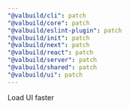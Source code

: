 ```yaml
---
"@valbuild/cli": patch
"@valbuild/core": patch
"@valbuild/eslint-plugin": patch
"@valbuild/init": patch
"@valbuild/next": patch
"@valbuild/react": patch
"@valbuild/server": patch
"@valbuild/shared": patch
"@valbuild/ui": patch
---
```


Load UI faster

